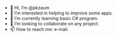 - 👋 Hi, I’m @pkzaum 
- 👀 I’m interested in helping to improve some apps.
- 🌱 I’m currently learning basic C# program.
- 💞️ I’m looking to collaborate on any project.
- 📫 How to reach me: e-mail.

<!---
pkzaum/pkzaum is a ✨ special ✨ repository because its `README.md` (this file) appears on your GitHub profile.
You can click the Preview link to take a look at your changes.
--->
